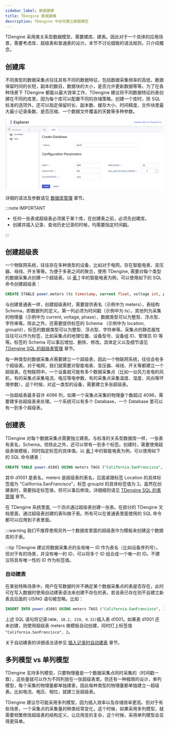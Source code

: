 ```yaml
---
sidebar_label: 数据建模
title: TDengine 数据建模
description: TDengine 中如何建立数据模型
---
```


TDengine 采用类关系型数据模型，需要建库、建表。因此对于一个具体的应用场景，需要考虑库、超级表和普通表的设计。本节不讨论细致的语法规则，只介绍概念。

## 创建库

不同类型的数据采集点往往具有不同的数据特征，包括数据采集频率的高低，数据保留时间的长短，副本的数目，数据块的大小，是否允许更新数据等等。为了在各种场景下 TDengine 都能以最大效率工作，TDengine 建议将不同数据特征的表创建在不同的库里，因为每个库可以配置不同的存储策略。创建一个库时，除 SQL 标准的选项外，还可以指定保留时长、副本数、缓存大小、时间精度、文件块里最大最小记录条数、是否压缩、一个数据文件覆盖的天数等多种参数。

![TDengine create-database](./create-database.png)

详细的语法及参数请见 [数据库管理](../../taos-sql/database) 章节。

:::note IMPORTANT

- 任何一张表或超级表必须属于某个库，在创建表之前，必须先创建库。
- 创建并插入记录、查询历史记录的时候，均需要指定时间戳。

:::

## 创建超级表

一个物联网系统，往往存在多种类型的设备，比如对于电网，存在智能电表、变压器、母线、开关等等。为便于多表之间的聚合，使用 TDengine, 需要对每个类型的数据采集点创建一个超级表。以 [表 1](/tdinternal/arch#model_table1) 中的智能电表为例，可以使用如下的 SQL 命令创建超级表：

```sql
CREATE STABLE power.meters (ts timestamp, current float, voltage int, phase float) TAGS (location binary(64), groupId int);
```

与创建普通表一样，创建超级表时，需要提供表名（示例中为 meters），表结构 Schema，即数据列的定义。第一列必须为时间戳（示例中为 ts），其他列为采集的物理量（示例中为 current, voltage, phase），数据类型可以为整型、浮点型、字符串等。除此之外，还需要提供标签的 Schema （示例中为 location, groupId），标签的数据类型可以为整型、浮点型、字符串等。采集点的静态属性往往可以作为标签，比如采集点的地理位置、设备型号、设备组 ID、管理员 ID 等等。标签的 Schema 可以事后增加、删除、修改。具体定义以及细节请见 [TDengine SQL 的超级表管理](../../taos-sql/stable) 章节。

每一种类型的数据采集点需要建立一个超级表，因此一个物联网系统，往往会有多个超级表。对于电网，我们就需要对智能电表、变压器、母线、开关等都建立一个超级表。在物联网中，一个设备就可能有多个数据采集点（比如一台风力发电的风机，有的采集点采集电流、电压等电参数，有的采集点采集温度、湿度、风向等环境参数），这个时候，对这一类型的设备，需要建立多张超级表。

一张超级表最多容许 4096 列，如果一个采集点采集的物理量个数超过 4096，需要建多张超级表来处理。一个系统可以有多个 Database，一个 Database 里可以有一到多个超级表。

## 创建表

TDengine 对每个数据采集点需要独立建表。与标准的关系型数据库一样，一张表有表名，Schema，但除此之外，还可以带有一到多个标签。创建时，需要使用超级表做模板，同时指定标签的具体值。以 [表 1](/tdinternal/arch#model_table1) 中的智能电表为例，可以使用如下的 SQL 命令建表：

```sql
CREATE TABLE power.d1001 USING meters TAGS ("California.SanFrancisco", 2);
```

其中 d1001 是表名，meters 是超级表的表名，后面紧跟标签 Location 的具体标签值为 "California.SanFrancisco"，标签 groupId 的具体标签值为 2。虽然在创建表时，需要指定标签值，但可以事后修改。详细细则请见 [TDengine SQL 的表管理](../../taos-sql/table) 章节。

在 TDengine 系统里面, 一个测点通过超级表创建一张表。在部分的 TDengine 文档里面，通过超级表创建的表叫做子表。所有可以在普通表里面使用的 SQL 命令都可以应用到子表里面。

:::warning
我们不推荐使用另外一个数据库里面的超级表作为模板来创建这个数据库的子表。

:::tip
TDengine 建议将数据采集点的全局唯一 ID 作为表名（比如设备序列号）。但对于有的场景，并没有唯一的 ID，可以将多个 ID 组合成一个唯一的 ID。不建议将具有唯一性的 ID 作为标签值。

### 自动建表

在某些特殊场景中，用户在写数据时并不确定某个数据采集点的表是否存在，此时可在写入数据时使用自动建表语法来创建不存在的表，若该表已存在则不会建立新表且后面的 USING 语句被忽略。比如：

```sql
INSERT INTO power.d1001 USING meters TAGS ("California.SanFrancisco", 2) VALUES (NOW, 10.2, 219, 0.32);
```

上述 SQL 语句将记录`(NOW, 10.2, 219, 0.32)`插入表 d1001。如果表 d1001 还未创建，则使用超级表 meters 做模板自动创建，同时打上标签值 `"California.SanFrancisco", 2`。

关于自动建表的详细语法请参见 [插入记录时自动建表](../../taos-sql/insert#插入记录时自动建表) 章节。

## 多列模型 vs 单列模型

TDengine 支持多列模型，只要物理量是一个数据采集点同时采集的（时间戳一致），这些量就可以作为不同列放在一张超级表里。但还有一种极限的设计，单列模型，每个采集的物理量都单独建表，因此每种类型的物理量都单独建立一超级表。比如电流、电压、相位，就建三张超级表。

TDengine 建议尽可能采用多列模型，因为插入效率以及存储效率更高。但对于有些场景，一个采集点的采集量的种类经常变化，这个时候，如果采用多列模型，就需要频繁修改超级表的结构定义，让应用变的复杂，这个时候，采用单列模型会显得更简单。
